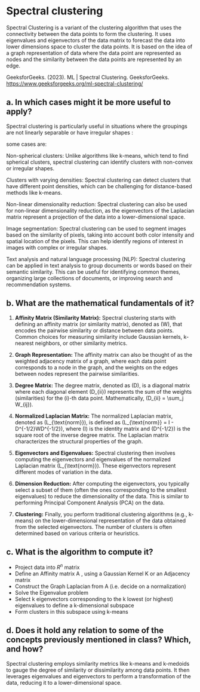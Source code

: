 Spectral clustering
=

Spectral Clustering is a variant of the clustering algorithm that uses the 
connectivity between the data points to form the clustering. 
It uses eigenvalues and eigenvectors of the data matrix to forecast the 
data into lower dimensions space to cluster the data points. 
It is based on the idea of a graph representation of data where the data 
point are represented as nodes and the similarity between the data points 
are represented by an edge. 

GeeksforGeeks. (2023). ML | Spectral Clustering. GeeksforGeeks. 
https://www.geeksforgeeks.org/ml-spectral-clustering/

a. In which cases might it be more useful to apply?
-

Spectral clustering is particularly useful in situations where the 
groupings are not linearly separable or have irregular shapes :

some cases are:

Non-spherical clusters: Unlike algorithms like k-means, which tend to 
find spherical clusters, spectral clustering can identify clusters 
with non-convex or irregular shapes.

Clusters with varying densities: Spectral clustering can detect clusters 
that have different point densities, which can be challenging for 
distance-based methods like k-means.

Non-linear dimensionality reduction: Spectral clustering can also be 
used for non-linear dimensionality reduction, as the eigenvectors of 
the Laplacian matrix represent a projection of the data into a 
lower-dimensional space.

Image segmentation: Spectral clustering can be used to segment images 
based on the similarity of pixels, taking into account both color 
intensity and spatial location of the pixels. This can help identify 
regions of interest in images with complex or irregular shapes.

Text analysis and natural language processing (NLP): Spectral 
clustering can be applied in text analysis to group documents or 
words based on their semantic similarity. This can be useful for 
identifying common themes, organizing large collections of documents, 
or improving search and recommendation systems.

b. What are the mathematical fundamentals of it?
-

1. **Affinity Matrix (Similarity Matrix):** Spectral clustering starts 
with defining an affinity matrix (or similarity matrix), 
denoted as \(W\), that encodes the pairwise similarity or distance 
between data points. Common choices for measuring similarity include 
Gaussian kernels, k-nearest neighbors, or other similarity metrics.

2. **Graph Representation:** The affinity matrix can also be thought 
of as the weighted adjacency matrix of a graph, where each data point 
corresponds to a node in the graph, and the weights on the edges 
between nodes represent the pairwise similarities.

3. **Degree Matrix:** The degree matrix, denoted as \(D\), is a 
diagonal matrix where each diagonal element \(D_{ii}\) represents the 
sum of the weights (similarities) for the \(i\)-th data point. 
Mathematically, \(D_{ii} = \sum_j W_{ij}\).

4. **Normalized Laplacian Matrix:** The normalized Laplacian matrix, 
denoted as \(L_{\text{norm}}\), is defined as 
\(L_{\text{norm}} = I - D^{-1/2}WD^{-1/2}\), where \(I\) is the 
identity matrix and \(D^{-1/2}\) is the square root of the inverse 
degree matrix. The Laplacian matrix characterizes the structural 
properties of the graph.

5. **Eigenvectors and Eigenvalues:** Spectral clustering then involves 
computing the eigenvectors and eigenvalues of the normalized Laplacian 
matrix \(L_{\text{norm}}\). These eigenvectors represent different 
modes of variation in the data.

6. **Dimension Reduction:** After computing the eigenvectors, you 
typically select a subset of them (often the ones corresponding to the 
smallest eigenvalues) to reduce the dimensionality of the data. 
This is similar to performing Principal Component Analysis (PCA) on 
the data.

7. **Clustering:** Finally, you perform traditional clustering 
algorithms (e.g., k-means) on the lower-dimensional representation of 
the data obtained from the selected eigenvectors. The number of 
clusters is often determined based on various criteria or heuristics.

c. What is the algorithm to compute it?
-

- Project data into $R^n$ matrix
- Define an Affinity matrix A , using a Gaussian Kernel K or an Adjacency matrix
- Construct the Graph Laplacian from A (i.e. decide on a normalization)
- Solve the Eigenvalue problem
- Select k eigenvectors corresponding to the k lowest (or highest) 
eigenvalues to define a k-dimensional subspace
- Form clusters in this subspace using k-means

d. Does it hold any relation to some of the concepts previously mentioned in class? Which, and how?
-
Spectral clustering employs similarity metrics like k-means 
and k-medoids to gauge the degree of similarity or dissimilarity 
among data points. It then leverages eigenvalues and eigenvectors to 
perform a transformation of the data, reducing it to a 
lower-dimensional space.